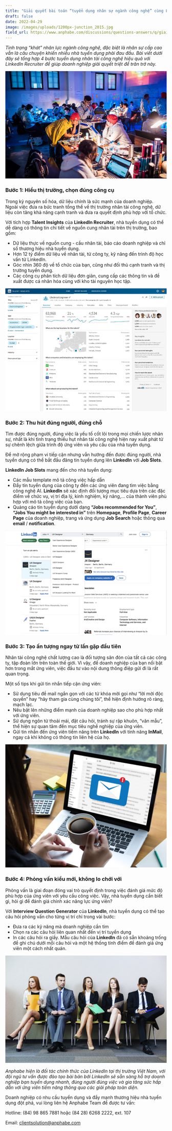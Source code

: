 ```yaml
---
title: "Giải quyết bài toán “tuyển dụng nhân sự ngành công nghệ” cùng LinkedIn "
draft: false
date: 2022-04-29
image: /images/uploads/1200px-junction_2015.jpg
field_url: https://www.anphabe.com/discussions/questions-answers/q/giai-quyet-bai-toan-tuyen-dung-nhan-su-nganh-cong-nghe-cung-linkedin/40503/answer
---
```

*Tình trạng “khát” nhân lực ngành công nghệ, đặc biệt là nhân sự cấp cao vẫn là câu chuyện khiến nhiều nhà tuyển dụng phải đau đầu. Bài viết dưới đây sẽ tổng hợp 4 bước tuyển dụng nhân tài công nghệ hiệu quả với LinkedIn Recruiter để giúp doanh nghiệp giải quyết triệt để trăn trở này.* 

![4 bước tuyển dụng nhân tài công nghệ hiệu quả với LinkedIn Recruiter.](/images/uploads/1200px-junction_2015.jpg "4 bước tuyển dụng nhân tài công nghệ hiệu quả với LinkedIn Recruiter.")

### **Bước 1: Hiểu thị trường, chọn đúng công cụ**

Trong kỷ nguyên số hóa, dữ liệu chính là sức mạnh của doanh nghiệp. Ngoài việc đưa ra bức tranh tổng thể về thị trường nhân tài công nghệ, dữ liệu còn tăng khả năng cạnh tranh và đưa ra quyết định phù hợp với tổ chức. 

Với tích hợp **Talent Insights** của **LinkedIn Recruiter**, nhà tuyển dụng có thể dễ dàng có thông tin chi tiết về nguồn cung nhân tài trên thị trường, bao gồm: 

* Dữ liệu thực về nguồn cung - cầu nhân tài, báo cáo doanh nghiệp và chỉ số thương hiệu nhà tuyển dụng. 
* Hơn 12 tỷ điểm dữ liệu về nhân tài, từ công ty, kỹ năng đến trình độ học vấn từ LinkedIn. 
* Góc nhìn 360 độ về tổ chức của bạn, cũng như đối thủ cạnh tranh và thị trường tuyển dụng. 
* Các công cụ phân tích dữ liệu đơn giản, cung cấp các thông tin và đề xuất được cá nhân hóa cùng với kho tài nguyên học tập. 

![Với tích hợp Talent Insights của LinkedIn Recruiter, nhà tuyển dụng có thể dễ dàng có thông tin chi tiết về nguồn cung nhân tài trên thị trường.](/images/uploads/linkedin-talent-insights.jpg "Với tích hợp Talent Insights của LinkedIn Recruiter, nhà tuyển dụng có thể dễ dàng có thông tin chi tiết về nguồn cung nhân tài trên thị trường.")

### **Bước 2: Thu hút đúng người, đúng chỗ**

Tìm được đúng người, đúng việc là yếu tố cốt lõi trong mọi chiến lược nhân sự, nhất là khi tình trạng thiếu hụt nhân tài công nghệ hiện nay xuất phát từ sự chênh lệch giữa trình độ ứng viên và yêu cầu của nhà tuyển dụng. 

Để mở rộng phạm vi tiếp cận nhưng vẫn hướng đến được đúng người, nhà tuyển dụng có thể bắt đầu đăng tin tuyển dụng lên **LinkedIn** với **Job Slots**. 

**LinkedIn Job Slots** mang đến cho nhà tuyển dụng: 

* Các mẫu template mô tả công việc hấp dẫn 
* Đẩy tin tuyển dụng của công ty đến các ứng viên đang tìm việc bằng công nghệ AI. **LinkedIn** sẽ xác định đối tượng mục tiêu dựa trên các đặc điểm về chức vụ, vị trí địa lý, kinh nghiệm, kỹ năng,... của thành viên phù hợp với mô tả công việc của bạn. 
* Quảng cáo tin tuyển dụng dưới dạng **“Jobs recommended for You”**, **“Jobs You might be interested in”** trên **Homepage**, **Profile Page**, **Career Page** của doanh nghiệp, trang và ứng dụng **Job Search** hoặc thông qua **email** / **notification**. 

![Với Job Slots, tin tuyển dụng của bạn được mở rộng phạm vi tiếp cận nhưng vẫn hướng đến được đúng người.](/images/uploads/37ae9e72-media-platform-linkedin-slide1.jpg "Với Job Slots, tin tuyển dụng của bạn được mở rộng phạm vi tiếp cận nhưng vẫn hướng đến được đúng người.")

### **Bước 3: Tạo ấn tượng ngay từ lần gặp đầu tiên**

Nhân tài công nghệ chất lượng cao là đối tượng săn đón của tất cả các công ty, tập đoàn lớn trên toàn thế giới. Vì vậy, để doanh nghiệp của bạn nổi bật hơn trong mắt ứng viên, việc đầu tư vào nội dung thông điệp gửi đi là rất quan trọng. 

Một số tips khi gửi tin nhắn tiếp cận ứng viên: 

* Sử dụng tiêu đề mail ngắn gọn với các từ khóa mời gọi như “lời mời độc quyền” hay “hãy tham gia cùng chúng tôi”, thể hiện định hướng rõ ràng, mạch lạc. 
* Nêu bật lên những điểm mạnh của doanh nghiệp sao cho phù hợp nhất với ứng viên. 
* Sử dụng ngôn từ thoải mái, đặt câu hỏi, tránh sự rập khuôn, “văn mẫu”, thể hiện sự quan tâm đến mục tiêu nghề nghiệp của ứng viên. 
* Gửi tin nhắn đến ứng viên tiềm năng trên **LinkedIn** với tính năng **InMail**, ngay cả khi không có thông tin liên hệ của họ. 

![Gửi tin nhắn đến ứng viên tiềm năng trên LinkedIn với tính năng InMail, ngay cả khi không có thông tin liên hệ của họ.](/images/uploads/avoid-these-common-business-email-pitfalls-e1524673465109.jpg "Gửi tin nhắn đến ứng viên tiềm năng trên LinkedIn với tính năng InMail, ngay cả khi không có thông tin liên hệ của họ.")

### **Bước 4: Phỏng vấn kiểu mới, không lo chới với**

Phỏng vấn là giai đoạn đóng vai trò quyết định trong việc đánh giá mức độ phù hợp của ứng viên với yêu cầu công việc. Vậy, nhà tuyển dụng cần biết gì, hỏi gì để đánh giá chính xác năng lực ứng viên?  

Với **Interview Question Generator** của **LinkedIn**, nhà tuyển dụng có thể tạo câu hỏi phỏng vấn cho từng vị trí chỉ trong vài bước: 

* Đưa ra các kỹ năng mà doanh nghiệp cần tìm  
* Chọn ra các câu hỏi liên quan nhất đến vị trí tuyển dụng 
* In các câu hỏi ra giấy. Mẫu câu hỏi của **LinkedIn** đã có sẵn khoảng trống để ghi chú dưới mỗi câu hỏi và một hệ thống tính điểm để đánh giá ứng viên một cách nhất quán. 

![Với Interview Question Generator của LinkedIn, nhà tuyển dụng có thể tạo câu hỏi phỏng vấn cho từng vị trí chỉ trong vài bước.](/images/uploads/rs4829_gettyimages_451846939-hig.jpg "Với Interview Question Generator của LinkedIn, nhà tuyển dụng có thể tạo câu hỏi phỏng vấn cho từng vị trí chỉ trong vài bước.")

*Anphabe hiện là đối tác chính thức của LinkedIn tại thị trường Việt Nam, với đội ngũ tư vấn được đào tạo bài bản bởi LinkedIn sẽ sẵn sàng hỗ trợ doanh nghiệp bạn tuyển dụng nhanh, đúng người đúng việc và gia tăng sức hấp dẫn với ứng viên tiềm năng thông qua các giải pháp toàn diện.* 

Doanh nghiệp có nhu cầu tuyển dụng và đẩy mạnh thương hiệu nhà tuyển dụng đột phá, vui lòng liên hệ Anphabe Team để được tư vấn: 

Hotline: (84) 98 865 7881 hoặc (84 28) 6268 2222, ext. 107 

Email: clientsolution@anphabe.com